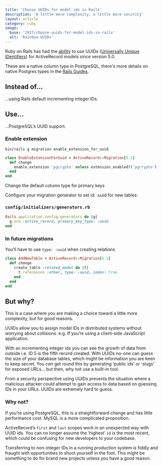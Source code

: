 ```yaml
---
title: 'Choose UUIDs for model ids in Rails'
description: 'A little more complexity, a little more security'
layout: article
category: ruby
image:
  base: '2017/choose-uuids-for-model-ids-in-rails'
  alt: 'Rainbow UUIDs'
---
```


Ruby on Rails has had the [ability](https://github.com/rails/rails/pull/21762) to use UUIDs ([Universally Unique IDentifiers](https://en.wikipedia.org/wiki/Universally_unique_identifier)) for ActiveRecord models since version 5.0.

These are a native column type in PostgreSQL, there's more details on native Postgres types in the [Rails Guides](http://guides.rubyonrails.org/active_record_postgresql.html).

## Instead of…

…using Rails default incrementing integer IDs.


## Use…

…PostgreSQL’s UUID support.


### Enable extension

`bin/rails g migration enable_extension_for_uuid`

```ruby
class EnableExtensionForUuid < ActiveRecord::Migration[5.1]
  def change
    enable_extension 'pgcrypto' unless extension_enabled?('pgcrypto')
  end
end
```

Change the default column type for primary keys

Configure your migration generator to set id: :uuid for new tables:


### `config/initializers/generators.rb`

```ruby
Rails.application.config.generators do |g|
  g.orm :active_record, primary_key_type: :uuid
end
```


### In future migrations

You'll have to use `type: :uuid` when creating relations.

```ruby
class AddNewTable < ActiveRecord::Migration[5.1]
  def change
    create_table :related_model do |t|
      t.references :other, type: :uuid, index: true
    end
  end
end
```


## But why?

This is a case where you are making a choice toward a little more complexity, but for good reasons.

UUIDs allow you to assign model IDs in distributed systems without worrying about collisions. e.g. If you’re using a client-side JavaScript application.

With an incrementing integer ids you can see the growth of data from outside i.e. ID 5 is the fifth record created. With UUIDs no-one can guess the size of your database tables, which might be information you are keen to keep secret. You _can_ get round this by generating ‘public ids’ or 'slugs' for exposed URLs… but then, why not use a built-in tool.

From a security perspective using UUIDs prevents the situation where a malicious attacker could attempt to gain access to data based on guessing IDs in your URLs. UUIDs are extremely hard to guess.


### Why not?

If you’re using PostgreSQL, this is a straightforward change and has little performance cost. MySQL is a more complicated proposition.

ActiveRecord’s `first` and `last` scopes work in an unexpected way with UUID ids. You can no longer assume the ‘highest’ `id` is the most recent, which could be confusing for new developers to your codebase.

Transferring to non-integer IDs in a running production system is fiddly and fraught with opportunities to shoot yourself in the foot. This might be something to do for brand new projects unless you have a good reason.
